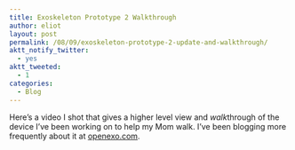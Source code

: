 ```yaml
---
title: Exoskeleton Prototype 2 Walkthrough
author: eliot
layout: post
permalink: /08/09/exoskeleton-prototype-2-update-and-walkthrough/
aktt_notify_twitter:
  - yes
aktt_tweeted:
  - 1
categories:
  - Blog
---
```

Here&#8217;s a video I shot that gives a higher level view and *walk*through of the device I&#8217;ve been working on to help my Mom walk. I&#8217;ve been blogging more frequently about it at [openexo.com][1].

<object classid="clsid:d27cdb6e-ae6d-11cf-96b8-444553540000" width="480" height="390" codebase="http://download.macromedia.com/pub/shockwave/cabs/flash/swflash.cab#version=6,0,40,0"><param name="allowFullScreen" value="true" /><param name="allowscriptaccess" value="always" /><param name="src" value="http://www.youtube.com/v/UyWpx4uQ-V4?version=3&amp;hl=en_US" /><param name="allowfullscreen" value="true" /><embed type="application/x-shockwave-flash" width="480" height="390" src="http://www.youtube.com/v/UyWpx4uQ-V4?version=3&amp;hl=en_US" allowscriptaccess="always" allowfullscreen="true"></embed></object>

 [1]: http://www.openexo.com